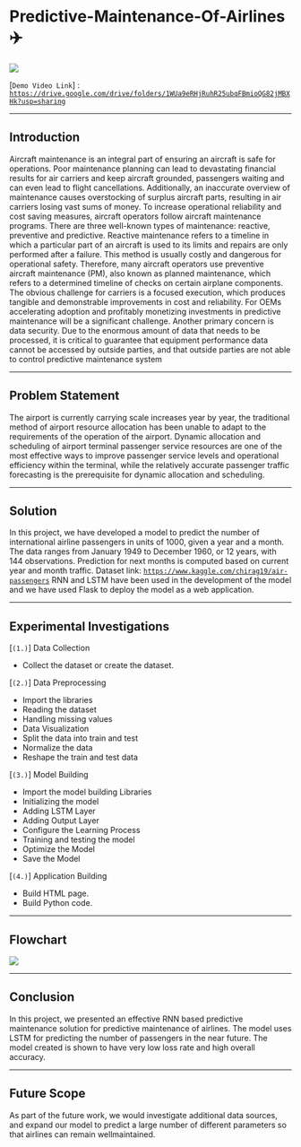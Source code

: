 # Predictive-Maintenance-Of-Airlines :airplane:

<img src="https://github.com/TheRoryWillAim/Predictive-Maintenance-Of-Airlines/blob/main/Dataset/demo.gif" >

[`Demo Video Link`] : [`https://drive.google.com/drive/folders/1WUa9eRHjRuhR25ubqFBmioQG82jMBXHk?usp=sharing`](https://drive.google.com/drive/folders/1WUa9eRHjRuhR25ubqFBmioQG82jMBXHk?usp=sharing)

_______________________________________________________________________________________________

## Introduction
Aircraft maintenance is an integral part of ensuring an aircraft is safe for operations. Poor
maintenance planning can lead to devastating financial results for air carriers and keep
aircraft grounded, passengers waiting and can even lead to flight cancellations.
Additionally, an inaccurate overview of maintenance causes overstocking of surplus aircraft
parts, resulting in air carriers losing vast sums of money.
To increase operational reliability and cost saving measures, aircraft operators follow
aircraft maintenance programs. There are three well-known types of maintenance:
reactive, preventive and predictive. Reactive maintenance refers to a timeline in which a
particular part of an aircraft is used to its limits and repairs are only performed after a
failure. This method is usually costly and dangerous for operational safety. Therefore,
many aircraft operators use preventive aircraft maintenance (PM), also known as planned
maintenance, which refers to a determined timeline of checks on certain airplane
components.
The obvious challenge for carriers is a focused execution, which produces tangible and
demonstrable improvements in cost and reliability. For OEMs accelerating adoption and
profitably monetizing investments in predictive maintenance will be a significant challenge.
Another primary concern is data security. Due to the enormous amount of data that needs
to be processed, it is critical to guarantee that equipment performance data cannot be
accessed by outside parties, and that outside parties are not able to control predictive
maintenance system

___________________________________________________________________________________________________

## Problem Statement 

The airport is currently carrying scale increases year by year, the traditional method of
airport resource allocation has been unable to adapt to the requirements of the operation
of the airport. Dynamic allocation and scheduling of airport terminal passenger service
resources are one of the most effective ways to improve passenger service levels and
operational efficiency within the terminal, while the relatively accurate passenger traffic
forecasting is the prerequisite for dynamic allocation and scheduling.

_____________________________________________________________________________________________________

## Solution

In this project, we have developed a model to predict the number of international airline
passengers in units of 1000, given a year and a month.
The data ranges from January 1949 to December 1960, or 12 years, with 144 observations.
Prediction for next months is computed based on current year and month traffic.
Dataset link: [`https://www.kaggle.com/chirag19/air-passengers`](https://www.kaggle.com/chirag19/air-passengers)
RNN and LSTM have been used in the development of the model and we have used Flask
to deploy the model as a web application.

______________________________________________________________________________________________________

## Experimental Investigations

[`(1.)`] Data Collection
- Collect the dataset or create the dataset.

[`(2.)`] Data Preprocessing
- Import the libraries
- Reading the dataset
- Handling missing values
- Data Visualization
- Split the data into train and test
- Normalize the data
- Reshape the train and test data

[`(3.)`] Model Building
- Import the model building Libraries
- Initializing the model
- Adding LSTM Layer
- Adding Output Layer
- Configure the Learning Process
- Training and testing the model
- Optimize the Model
- Save the Model

[`(4.)`] Application Building
- Build HTML page.
- Build Python code.

__________________________________________________________________________________________

## Flowchart

<img src="https://github.com/TheRoryWillAim/Predictive-Maintenance-Of-Airlines/blob/main/Dataset/flowchart.PNG" >

__________________________________________________________________________________________

## Conclusion

In this project, we presented an effective RNN based predictive maintenance solution for
predictive maintenance of airlines. The model uses LSTM for predicting the number of
passengers in the near future. The model created is shown to have very low loss rate and
high overall accuracy.

__________________________________________________________________________________________

## Future Scope

As part of the future work, we would investigate additional data sources, and expand our
model to predict a large number of different parameters so that airlines can remain wellmaintained.

